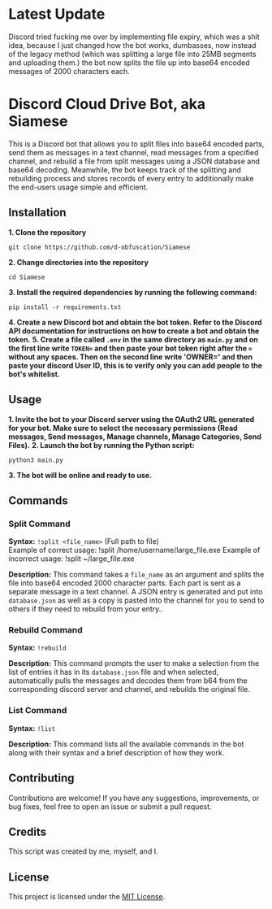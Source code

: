 # Latest Update

Discord tried fucking me over by implementing file expiry, which was a shit idea, because I just changed how the bot works, dumbasses, now instead of the legacy method (which was splitting a large file into 25MB segments and uploading them.) the bot now splits the file up into base64 encoded messages of 2000 characters each.

# Discord Cloud Drive Bot, aka Siamese

This is a Discord bot that allows you to split files into base64 encoded parts, send them as messages in a text channel, read messages from a specified channel, and rebuild a file from split messages using a JSON database and base64 decoding. Meanwhile, the bot keeps track of the splitting and rebuilding process and stores records of every entry to additionally make the end-users usage simple and efficient.

## Installation

**1. Clone the repository**
```
git clone https://github.com/d-obfuscation/Siamese
```
**2. Change directories into the repository**
```
cd Siamese
```
**3. Install the required dependencies by running the following command:**
```
pip install -r requirements.txt
```

**4. Create a new Discord bot and obtain the bot token. Refer to the Discord API documentation for instructions on how to create a bot and obtain the token.**
**5. Create a file called `.env` in the same directory as `main.py` and on the first line write `TOKEN=` and then paste your bot token right after the `=` without any spaces. Then on the second line write 'OWNER=' and then paste your discord User ID, this is to verify only you can add people to the bot's whitelist.**

## Usage

**1. Invite the bot to your Discord server using the OAuth2 URL generated for your bot. Make sure to select the necessary permissions (Read messages, Send messages, Manage channels, Manage Categories, Send Files).**
**2. Launch the bot by running the Python script:**
```
python3 main.py
```

**3. The bot will be online and ready to use.**

## Commands

### Split Command

**Syntax:** `!split <file_name>` (Full path to file)
<br>
Example of correct usage: !split /home/username/large_file.exe
Example of incorrect usage: !split ~/large_file.exe

**Description:** This command takes a `file_name` as an argument and splits the file into base64 encoded 2000 character parts. Each part is sent as a separate message in a text channel. A JSON entry is generated and put into `database.json` as well as a copy is pasted into the channel for you to send to others if they need to rebuild from your entry..


### Rebuild Command


**Syntax:** `!rebuild`

**Description:** This command prompts the user to make a selection from the list of entries it has in its `database.json` file and when selected, automatically pulls the messages and decodes them from b64 from the corresponding discord server and channel, and rebuilds the original file.

### List Command

**Syntax:** `!list`

**Description:** This command lists all the available commands in the bot along with their syntax and a brief description of how they work.

## Contributing

Contributions are welcome! If you have any suggestions, improvements, or bug fixes, feel free to open an issue or submit a pull request.

## Credits

This script was created by me, myself, and I.

## License

This project is licensed under the [MIT License](LICENSE).
